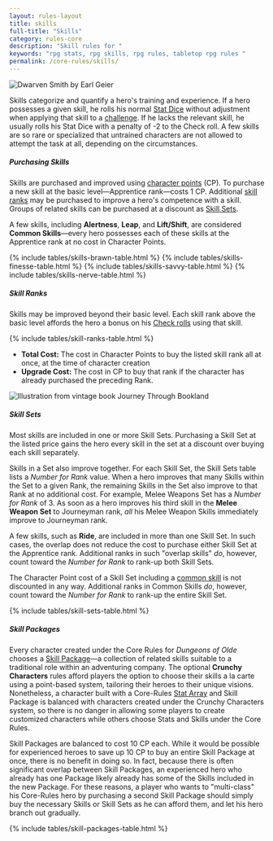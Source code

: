 ```yaml
---
layout: rules-layout
title: skills
full-title: "Skills"
category: rules-core
description: "Skill rules for "
keywords: "rpg stats, rpg skills, rpg rules, tabletop rpg rules "
permalink: /core-rules/skills/
---
```


<div class="ph-ins-50 tab-ins-50 cmp-ins-33 ftrm-mar first-img">
  <img src="{{site.baseurl}}/img/smith-EarlGeier-250x221.jpg" srcset="{{site.baseurl}}/img/smith-EarlGeier-400x353.jpg 400w, {{site.baseurl}}/img/smith-EarlGeier-700x617.jpg 700w, {{site.baseurl}}/img/smith-EarlGeier-1000x881.jpg 1000w" size="50vw" class="border-thin" alt="Dwarven Smith by Earl Geier" title="Dwarven Smith - Public domain image by Earl Geier">
</div>


<p>Skills categorize and quantify a hero's training and experience. If a hero possesses a given skill, he rolls his normal <a href="{{site.baseurl}}/core-rules/characters/#stats">Stat Dice</a> without adjustment when applying that skill to a <a href="{{site.baseurl}}/core-rules/challenges/#challenges">challenge</a>. If he lacks the relevant skill, he usually rolls his Stat Dice with a penalty of -2 to the Check roll. A few skills are so rare or specialized that untrained characters are not allowed to attempt the task at all, depending on the circumstances.</p>

<h5>Purchasing Skills</h5>
<p>Skills are purchased and improved using <a href="{{site.baseurl}}/core-rules/characters/#character-points">character points</a> (CP). To purchase a new skill at the basic level&mdash;Apprentice rank&mdash;costs 1 CP.  Additional <a href="#skill-ranks">skill ranks</a> may be purchased to improve a hero's competence with a skill. Groups of related skills can be purchased at a discount as <a href="skill-sets">Skill Sets</a>.</p>
<p>A few skills, including <strong>Alertness</strong>, <strong>Leap</strong>, and <strong>Lift/Shift</strong>, are considered <strong><span id="common-skills">Common Skills</span></strong>&mdash;every hero possesses each of these skills at the Apprentice rank at no cost in Character Points.</p>

{% include tables/skills-brawn-table.html %}
{% include tables/skills-finesse-table.html %}
{% include tables/skills-savvy-table.html %}
{% include tables/skills-nerve-table.html %}


<h5 id="skill-ranks">Skill Ranks</h5>
<p>Skills may be improved beyond their basic level. Each skill rank above the basic level affords the hero a bonus on his <a href="{{site.baseurl}}/core-rules/challenges/#check-rolls">Check rolls</a> using that skill.</p>

{% include tables/skill-ranks-table.html %}

<ul>
  <li><strong>Total Cost:</strong> The cost in Character Points to buy the listed skill rank all at once, at the time of character creation</li>
  <li><strong>Upgrade Cost:</strong> The cost in CP to buy that rank if the character has already purchased the preceding Rank.</li>
</ul>

<div class="ph-ins-12 tab-ins-67 cmp-ins-50 ftrm-mar hdrm">
  <img src="{{site.baseurl}}/img/jack-rogue-250x148.jpg" srcset="{{site.baseurl}}/img/jack-rogue-400x237.jpg 400w, {{site.baseurl}}/img/jack-rogue-750x445.jpg 750w" size="50vw" class="border-thin flip" alt="Illustration from vintage book Journey Through Bookland" title="Vintage illustration of a rogue sneaking - Public domain image from Journey Through Bookland">
</div>

<h5 id="skill-sets">Skill Sets</h5>
<p>Most skills are included in one or more Skill Sets. Purchasing a Skill Set at the listed price gains the hero every skill in the set at a discount over buying each skill separately.</p>

<p>Skills in a Set also improve together. For each Skill Set, the Skill Sets table lists a <em>Number for Rank</em> value. When a hero improves that many Skills within the Set to a given Rank, the remaining Skills in the Set also improve to that Rank at no additional cost. For example, Melee Weapons Set has a <em>Number for Rank</em> of 3. As soon as a hero improves his third skill in the <strong>Melee Weapon Set</strong> to Journeyman rank, <em>all</em> his Melee Weapon Skills immediately improve to Journeyman rank.</p>

<p>A few skills, such as <strong>Ride</strong>, are included in more than one Skill Set. In such cases, the overlap does not reduce the cost to purchase either Skill Set at the Apprentice rank. Additional ranks in such "overlap skills" <em>do</em>, however, count toward the <em>Number for Rank</em> to rank-up both Skill Sets.</p>

<p>The Character Point cost of a Skill Set including a <a href="#common-skills">common skill</a> is not discounted in any way. Additional ranks in Common Skills <em>do</em>, however, count toward the <em>Number for Rank</em> to rank-up the entire Skill Set.</p>

{% include tables/skill-sets-table.html %}

<h5 class="hdrm-more new-page">Skill Packages</h5>
<p>Every character created under the Core Rules for <em>Dungeons of Olde</em> chooses a <a href="{{site.baseurl}}/core-rules/characters/#skill-packages">Skill Package</a>&mdash;a collection of related skills  suitable to a traditional role within an adventuring company. The optional <strong>Crunchy Characters</strong> rules afford players the option to choose their skills a la carte using a point-based system, tailoring their heroes to their unique visions. Nonetheless, a character built with a Core-Rules <a href="{{site.baseurl}}/core-rules/characters/#stats">Stat Array</a> and Skill Package is balanced with characters created under the Crunchy Characters system, so there is no danger in allowing some players to create customized characters while others choose Stats and Skills under the Core Rules.</p>
<p>Skill Packages are balanced to cost 10 CP each. While it would be possible for experienced heroes to save up 10 CP to buy an entire Skill Package at once, there is no benefit in doing so. In fact, because there is often significant overlap between Skill Packages, an experienced hero who already has one Package likely already has some of the Skills included in the new Package. For these reasons, a player who wants to "multi-class" his Core-Rules hero by purchasing a second Skill Package should simply buy the necessary Skills or Skill Sets as he can afford them, and let his hero branch out gradually.</p>

{% include tables/skill-packages-table.html %}

